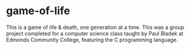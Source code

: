 # game-of-life
This is a game of life &amp; death, one generation at a time.  This was a group project completed for a computer science class taught by Paul Bladek at Edmonds Community College, featuring the C programming language.
